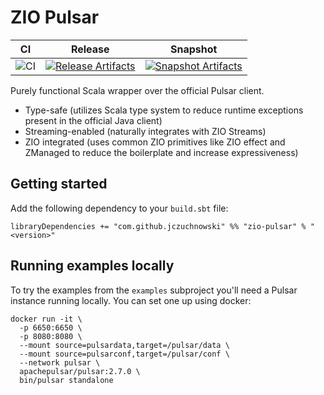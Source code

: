 # ZIO Pulsar

| CI | Release | Snapshot |
| --- | --- | --- |
| ![CI][Badge-CI] | [![Release Artifacts][badge-releases]][link-releases] | [![Snapshot Artifacts][badge-snapshots]][link-snapshots] |

Purely functional Scala wrapper over the official Pulsar client.

- Type-safe (utilizes Scala type system to reduce runtime exceptions present in the official Java client)
- Streaming-enabled (naturally integrates with ZIO Streams)
- ZIO integrated (uses common ZIO primitives like ZIO effect and ZManaged to reduce the boilerplate and increase expressiveness)

## Getting started

Add the following dependency to your `build.sbt` file:

```
libraryDependencies += "com.github.jczuchnowski" %% "zio-pulsar" % "<version>"
```

## Running examples locally

To try the examples from the `examples` subproject you'll need a Pulsar instance running locally. You can set one up using docker:
```
docker run -it \
  -p 6650:6650 \
  -p 8080:8080 \
  --mount source=pulsardata,target=/pulsar/data \
  --mount source=pulsarconf,target=/pulsar/conf \
  --network pulsar \
  apachepulsar/pulsar:2.7.0 \
  bin/pulsar standalone
```

[Badge-CI]: https://github.com/jczuchnowski/zio-pulsar/actions/workflows/scala.yml/badge.svg
[badge-releases]: https://img.shields.io/nexus/r/https/oss.sonatype.org/com.github.jczuchnowski/zio-pulsar_3.0.0-RC1 "Sonatype Releases"
[badge-snapshots]: https://img.shields.io/nexus/s/https/oss.sonatype.org/com.github.jczuchnowski/zio-pulsar_3.0.0-RC1 "Sonatype Snapshots"
[link-releases]: https://oss.sonatype.org/content/repositories/releases/com/github/jczuchnowski/zio-pulsar_3.0.0-RC1/ "Sonatype Releases"
[link-snapshots]: https://oss.sonatype.org/content/repositories/snapshots/com/github/jczuchnowski/zio-pulsar_3.0.0-RC1/ "Sonatype Snapshots"

